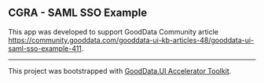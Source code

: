 ## CGRA - SAML SSO Example

This app was developed to support GoodData Community article https://community.gooddata.com/gooddata-ui-kb-articles-48/gooddata-ui-saml-sso-example-411.

---

This project was bootstrapped with [GoodData.UI Accelerator Toolkit](https://sdk.gooddata.com/gooddata-ui/docs/create_new_application.html).
